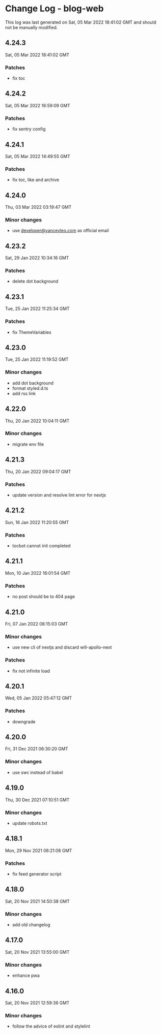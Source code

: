 # Change Log - blog-web

This log was last generated on Sat, 05 Mar 2022 18:41:02 GMT and should not be manually modified.

## 4.24.3
Sat, 05 Mar 2022 18:41:02 GMT

### Patches

- fix toc

## 4.24.2
Sat, 05 Mar 2022 16:59:09 GMT

### Patches

- fix sentry config

## 4.24.1
Sat, 05 Mar 2022 14:49:55 GMT

### Patches

- fix toc, like and archive 

## 4.24.0
Thu, 03 Mar 2022 03:19:47 GMT

### Minor changes

- use developer@yanceyleo.com as official email

## 4.23.2
Sat, 29 Jan 2022 10:34:16 GMT

### Patches

- delete dot background

## 4.23.1
Tue, 25 Jan 2022 11:25:34 GMT

### Patches

- fix ThemeVariables

## 4.23.0
Tue, 25 Jan 2022 11:19:52 GMT

### Minor changes

- add dot background
- format styled.d.ts
- add rss link

## 4.22.0
Thu, 20 Jan 2022 10:04:11 GMT

### Minor changes

- migrate env file

## 4.21.3
Thu, 20 Jan 2022 09:04:17 GMT

### Patches

- update version and resolve lint error for nextjs

## 4.21.2
Sun, 16 Jan 2022 11:20:55 GMT

### Patches

- tocbot cannot init completed

## 4.21.1
Mon, 10 Jan 2022 16:01:54 GMT

### Patches

- no post should be to 404 page

## 4.21.0
Fri, 07 Jan 2022 08:15:03 GMT

### Minor changes

- use new cli of nextjs and discard will-apollo-next

### Patches

- fix not infinite load

## 4.20.1
Wed, 05 Jan 2022 05:47:12 GMT

### Patches

- downgrade

## 4.20.0
Fri, 31 Dec 2021 06:30:20 GMT

### Minor changes

- use swc instead of babel

## 4.19.0
Thu, 30 Dec 2021 07:10:51 GMT

### Minor changes

- update robots.txt

## 4.18.1
Mon, 29 Nov 2021 06:21:08 GMT

### Patches

- fix feed generator script

## 4.18.0
Sat, 20 Nov 2021 14:50:38 GMT

### Minor changes

- add old changelog

## 4.17.0
Sat, 20 Nov 2021 13:55:00 GMT

### Minor changes

- enhance pwa

## 4.16.0
Sat, 20 Nov 2021 12:59:36 GMT

### Minor changes

- follow the advice of eslint and stylelint


